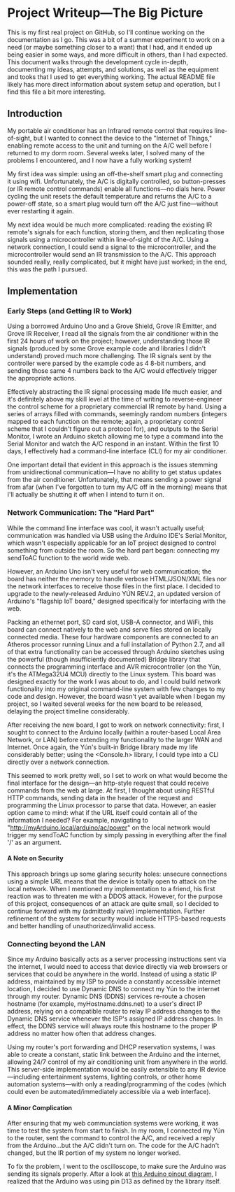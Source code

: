 # Project Writeup—The Big Picture

This is my first real project on GitHub, so I'll continue working on the documentation as I go. This was a bit of a summer experiment to work on a need (or maybe something closer to a want) that I had, and it ended up being easier in some ways, and more difficult in others, than I had expected. This document walks through the development cycle in-depth, documenting my ideas, attempts, and solutions, as well as the equipment and tooks that I used to get everything working. The actual README file likely has more direct information about system setup and operation, but I find this file a bit more interesting.

## Introduction
My portable air conditioner has an Infrared remote control that requires line-of-sight, but I wanted to connect the device to the "Internet of Things," enabling remote access to the unit and turning on the A/C well before I returned to my dorm room. Several weeks later, I solved many of the problems I encountered, and I now have a fully working system!
  
My first idea was simple: using an off-the-shelf smart plug and connecting it using wifi. Unfortunately, the A/C is digitally controlled, so button-presses (or IR remote control commands) enable all functions—no dials here. Power cycling the unit resets the default temperature and returns the A/C to a power-off state, so a smart plug would turn off the A/C just fine—without ever restarting it again.
  
My next idea would be much more complicated: reading the existing IR remote's signals for each function, storing them, and then replicating those signals using a microcontroller within line-of-sight of the A/C. Using a network connection, I could send a signal to the microcontroller, and the microcontroller would send an IR transmission to the A/C. This approach sounded really, really complicated, but it might have just worked; in the end, this was the path I pursued.
  
## Implementation
### Early Steps (and Getting IR to Work)
Using a borrowed Arduino Uno and a Grove Shield, Grove IR Emitter, and Grove IR Receiver, I read all the signals from the air conditioner within the first 24 hours of work on the project; however, understanding those IR signals (produced by some Grove example code and libraries I didn't understand) proved much more challenging. The IR signals sent by the controller were parsed by the example code as 4 8-bit numbers, and sending those same 4 numbers back to the A/C would effectively trigger the appropriate actions.
  
Effectively abstracting the IR signal processing made life much easier, and it's definitely above my skill level at the time of writing to reverse-engineer the control scheme for a proprietary commercial IR remote by hand. Using a series of arrays filled with commands, seemingly random numbers (integers mapped to each function on the remote; again, a proprietary control scheme that I couldn't figure out a protocol for), and outputs to the Serial Monitor, I wrote an Arduino sketch allowing me to type a command into the Serial Monitor and watch the A/C respond in an instant. Within the first 10 days, I effectively had a command-line interface (CLI) for my air conditioner.
  
One important detail that evident in this approach is the issues stemming from unidirectional communication—I have no ability to get status updates from the air conditioner. Unfortunately, that means sending a power signal from afar (when I've forgotten to turn my A/C off in the morning) means that I'll actually be shutting it off when I intend to turn it on.
  
### Network Communication: The "Hard Part"
While the command line interface was cool, it wasn't actually useful; communication was handled via USB using the Arduino IDE's Serial Monitor, which wasn't especially applicable for an IoT project designed to control something from outside the room. So the hard part began: connecting my sendToAC function to the world wide web.
  
However, an Arduino Uno isn't very useful for web communication; the board has neither the memory to handle verbose HTML/JSON/XML files nor the network interfaces to receive those files in the first place. I decided to upgrade to the newly-released Arduino YÚN REV.2, an updated version of Arduino's "flagship IoT board," designed specifically for interfacing with the web.
  
Packing an ethernet port, SD card slot, USB-A connector, and WiFi, this board can connect natively to the web and serve files stored on locally connected media. These four hardware components are connected to an Atheros processor running Linux and a full installation of Python 2.7, and all of that extra functionality can be accessed through Arduino sketches using the powerful (though insufficiently documented) Bridge library that connects the programming interface and AVR microcontroller (on the Yún, it's the ATMega32U4 MCU) directly to the Linux system. This board was designed exactly for the work I was about to do, and I could build network functionality into my original command-line system with few changes to my code and design. However, the board wasn't yet available when I began my project, so I waited several weeks for the new board to be released, delaying the project timeline considerably.
  
After receiving the new board, I got to work on network connectivity: first, I sought to connect to the Arduino locally (within a router-based Local Area Network, or LAN) before extending my functionality to the larger WAN and Internet. Once again, the Yún's built-in Bridge library made my life considerably better; using the <Console.h> library, I could type into a CLI directly over a network connection.

This seemed to work pretty well, so I set to work on what would become the final interface for the design—an http-style request that could receive commands from the web at large. At first, I thought about using RESTful HTTP commands, sending data in the header of the request and programming the Linux processor to parse that data. However, an easier option came to mind: what if the URL itself could contain all of the information I needed? For example, navigating to "http://myArduino.local/arduino/ac/power" on the local network would trigger my sendToAC function by simply passing in everything after the final '/' as an argument.

#### A Note on Security
This approach brings up some glaring security holes: unsecure connections using a simple URL means that the device is totally open to attack on the local network. When I mentioned my implementation to a friend, his first reaction was to threaten me with a DDOS attack. However, for the purpose of this project, consequences of an attack are quite small, so I decided to continue forward with my (admittedly naïve) implementation. Further refinement of the system for security would include HTTPS-based requests and better handling of unauthorized/invalid access.

### Connecting beyond the LAN
Since my Arduino basically acts as a server processing instructions sent via the internet, I would need to access that device directly via web browsers or services that could be anywhere in the world. Instead of using a static IP address, maintained by my ISP to provide a constantly accessible internet location, I decided to use Dynamic DNS to connect my Yún to the internet through my router. Dynamic DNS (DDNS) services re-route a chosen hostname (for example, myHostname.ddns.net) to a user's direct IP address, relying on a compatible router to relay IP address changes to the Dynamic DNS service whenever the ISP's assigned IP address changes. In effect, the DDNS service will always route this hostname to the proper IP address no matter how often that address changes.

Using my router's port forwarding and DHCP reservation systems, I was able to create a constant, static link between the Arduino and the internet, allowing 24/7 control of my air conditioning unit from anywhere in the world. This server-side implementation would be easily extensible to any IR device—including entertainment systems, lighting controls, or other home automation systems—with only a reading/programming of the codes (which could even be automated/immediately accessible via a web interface).

#### A Minor Complication
After ensuring that my web communciation systems were working, it was time to test the system from start to finish. In my room, I connected my Yún to the router, sent the command to control the A/C, and received a reply from the Arduino...but the A/C didn't turn on. The code for the A/C hadn't changed, but the IR portion of my system no longer worked.

To fix the problem, I went to the oscilloscope, to make sure the Arduino was sending its signals properly. After a look at [this Arduino pinout diagram](http://orig03.deviantart.net/07cc/f/2013/290/a/e/yun_by_pighixxx-d6qvbq4.png), I realized that the Arduino was using pin D13 as defined by the library itself.
